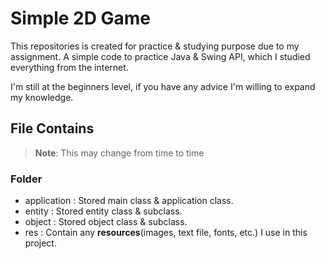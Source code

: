 # Simple 2D Game
This repositories is created for practice & studying purpose due to my assignment.
A simple code to practice Java & Swing API, 
which I studied everything from the internet.

I'm still at the beginners level, if you have any advice I'm willing to expand my knowledge.

## File Contains

> **Note**: This may change from time to time

### Folder

- application : Stored main class & application class.
- entity : Stored entity class & subclass.
- object : Stored object class & subclass.
- res : Contain any **resources**(images, text file, fonts, etc.) I use in this project.
